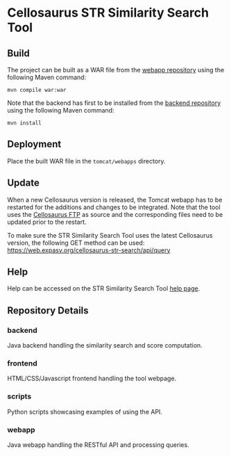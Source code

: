 Cellosaurus STR Similarity Search Tool
======

Build
------

The project can be built as a WAR file from the [webapp repository](https://github.com/calipho-sib/cellosaurus-STR-similarity-search-tool/tree/master/webapp) using the following Maven command:
```shell
mvn compile war:war
```
Note that the backend has first to be installed from the [backend repository](https://github.com/calipho-sib/cellosaurus-STR-similarity-search-tool/tree/master/backend) using the following Maven command:
```shell
mvn install
```
Deployment
------

Place the built WAR file in the `tomcat/webapps` directory.

Update
------

When a new Cellosaurus version is released, the Tomcat webapp has to be restarted for the additions and changes to be integrated. Note that the tool uses the [Cellosaurus FTP](ftp://ftp.expasy.org/databases/cellosaurus) as source and the corresponding files need to be updated prior to the restart.

To make sure the STR Similarity Search Tool uses the latest Cellosaurus version, the following GET method can be used:
https://web.expasy.org/cellosaurus-str-search/api/query

Help
------

Help can be accessed on the STR Similarity Search Tool [help page](https://web.expasy.org/cellosaurus-str-search/help.html).

Repository Details
------

### backend

Java backend handling the similarity search and score computation.

### frontend

HTML/CSS/Javascript frontend handling the tool webpage.

### scripts

Python scripts showcasing examples of using the API.

### webapp

Java webapp handling the RESTful API and processing queries.
